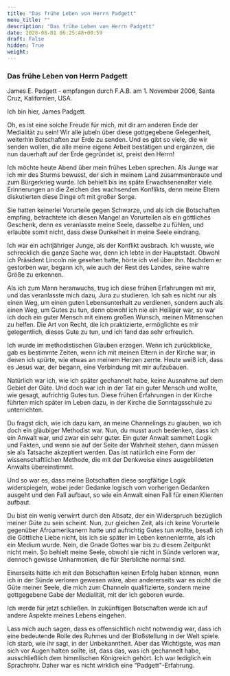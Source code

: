 ```yaml
---
title: "Das frühe Leben von Herrn Padgett"
menu_title: ""
description: "Das frühe Leben von Herrn Padgett"
date: 2020-08-01 06:25:48+00:59
draft: False
hidden: True
weight:
---
```

### Das frühe Leben von Herrn Padgett

James E. Padgett - empfangen durch F.A.B. am 1. November 2006, Santa Cruz, Kalifornien, USA.

Ich bin hier, James Padgett.

Oh, es ist eine solche Freude für mich, mit dir am anderen Ende der Medialität zu sein! Wir alle jubeln über diese gottgegebene Gelegenheit, weiterhin Botschaften zur Erde zu senden. Und es gibt so viele, die wir senden wollen, die alle meine eigene Arbeit bestätigen und ergänzen, die nun dauerhaft auf der Erde gegründet ist, preist den Herrn!

Ich möchte heute Abend über mein frühes Leben sprechen. Als Junge war ich mir des Sturms bewusst, der sich in meinem Land zusammenbraute und zum Bürgerkrieg wurde. Ich behielt bis ins späte Erwachsenenalter viele Erinnerungen an die Zeichen des wachsenden Konflikts, denn meine Eltern diskutierten diese Dinge oft mit großer Sorge.

Sie hatten keinerlei Vorurteile gegen Schwarze, und als ich die Botschaften empfing, betrachtete ich diesen Mangel an Vorurteilen als ein göttliches Geschenk, denn es veranlasste meine Seele, dasselbe zu fühlen, und erlaubte somit nicht, dass diese Dunkelheit in meine Seele eindrang.

Ich war ein achtjähriger Junge, als der Konflikt ausbrach. Ich wusste, wie schrecklich die ganze Sache war, denn ich lebte in der Hauptstadt. Obwohl ich Präsident Lincoln nie gesehen hatte, hörte ich viel über ihn. Nachdem er gestorben war, begann ich, wie auch der Rest des Landes, seine wahre Größe zu erkennen.

Als ich zum Mann heranwuchs, trug ich diese frühen Erfahrungen mit mir, und das veranlasste mich dazu, Jura zu studieren. Ich sah es nicht nur als einen Weg, um einen guten Lebensunterhalt zu verdienen, sondern auch als einen Weg, um Gutes zu tun, denn obwohl ich nie ein Heiliger war, so war ich doch ein guter Mensch mit einem großen Wunsch, meinen Mitmenschen zu helfen. Die Art von Recht, die ich praktizierte, ermöglichte es mir gelegentlich, dieses Gute zu tun, und ich fand das sehr erfreulich.

Ich wurde im methodistischen Glauben erzogen. Wenn ich zurückblicke, gab es bestimmte Zeiten, wenn ich mit meinen Eltern in der Kirche war, in denen ich spürte, wie etwas an meinem Herzen zerrte. Heute weiß ich, dass es Jesus war, der begann, eine Verbindung mit mir aufzubauen.

Natürlich war ich, wie ich später gechannelt habe, keine Ausnahme auf dem Gebiet der Güte. Und doch war ich in der Tat ein guter Mensch und wollte, wie gesagt, aufrichtig Gutes tun. Diese frühen Erfahrungen in der Kirche führten mich später im Leben dazu, in der Kirche die Sonntagsschule zu unterrichten.

Du fragst dich, wie ich dazu kam, an meine Channelings zu glauben, wo ich doch ein gläubiger Methodist war. Nun, du musst auch bedenken, dass ich ein Anwalt war, und zwar ein sehr guter. Ein guter Anwalt sammelt Logik und Fakten, und wenn sie auf der Seite der Wahrheit stehen, dann müssen sie als Tatsache akzeptiert werden. Das ist natürlich eine Form der wissenschaftlichen Methode, die mit der Denkweise eines ausgebildeten Anwalts übereinstimmt.

Und so war es, dass meine Botschaften diese sorgfältige Logik widerspiegeln, wobei jeder Gedanke logisch vom vorherigen Gedanken ausgeht und den Fall aufbaut, so wie ein Anwalt einen Fall für einen Klienten aufbaut.

Du bist ein wenig verwirrt durch den Absatz, der ein Widerspruch bezüglich meiner Güte zu sein scheint. Nun, zur gleichen Zeit, als ich keine Vorurteile gegenüber Afroamerikanern hatte und aufrichtig Gutes tun wollte, besaß ich die Göttliche Liebe nicht, bis ich sie später im Leben kennenlernte, als ich ein Medium wurde. Nein, die Gnade Gottes war bis zu diesem Zeitpunkt nicht mein. So behielt meine Seele, obwohl sie nicht in Sünde verloren war, dennoch gewisse Unharmonien, die für Sterbliche normal sind.

Einerseits hätte ich mit den Botschaften keinen Erfolg haben können, wenn ich in der Sünde verloren gewesen wäre, aber andererseits war es nicht die Güte meiner Seele, die mich zum Channeln qualifizierte, sondern meine gottgegebene Gabe der Medialität, mit der ich geboren wurde.

Ich werde für jetzt schließen. In zukünftigen Botschaften werde ich auf andere Aspekte meines Lebens eingehen.

Lass mich auch sagen, dass es offensichtlich nicht notwendig war, dass ich eine bedeutende Rolle des Ruhmes und der Bloßstellung in der Welt spiele. Ich starb, wie ihr sagt, in der Unbekanntheit. Aber das Wichtigste, was man sich vor Augen halten sollte, ist, dass das, was ich gechannelt habe, ausschließlich dem himmlischen Königreich gehört. Ich war lediglich ein Sprachrohr. Daher war es nicht wirklich eine "Padgett"-Erfahrung.
